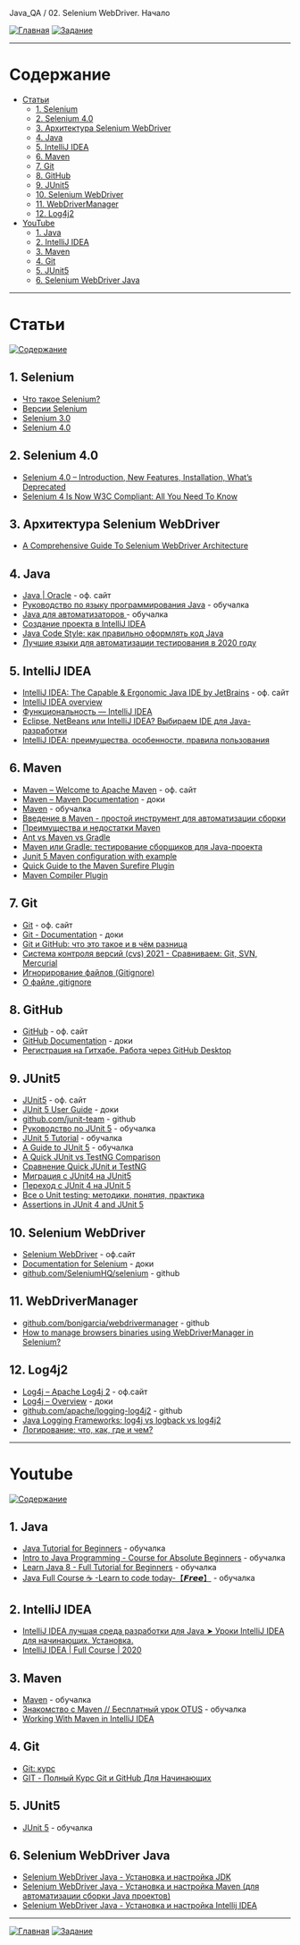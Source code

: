 Java_QA / 02. Selenium WebDriver. Начало

[![Главная](https://img.shields.io/badge/-Главная-aaccee)](README.md)
[![Задание](https://img.shields.io/badge/-Задание-99ffee)](3.%20Задание.md)

***

# Содержание

* [Статьи](#статьи)
  * [1. Selenium](#1-selenium)
  * [2. Selenium 4.0](#2-selenium-40)
  * [3. Архитектура Selenium WebDriver](#3-архитектура-selenium-webdriver)
  * [4. Java](#4-java)
  * [5. IntelliJ IDEA](#5-intellij-idea)
  * [6. Maven](#6-maven)
  * [7. Git](#7-git)
  * [8. GitHub](#8-github)
  * [9. JUnit5](#9-junit5)
  * [10. Selenium WebDriver](#10-selenium-webdriver)
  * [11. WebDriverManager](#11-webdrivermanager)
  * [12. Log4j2](#12-log4j2)
* [YouTube](#youtube)
  * [1. Java](#1-java)
  * [2. IntelliJ IDEA](#2-intellij-idea)
  * [3. Maven](#3-maven)
  * [4. Git](#4-git)
  * [5. JUnit5](#5-junit5)
  * [6. Selenium WebDriver Java](#6-selenium-webdriver-java)

***

# Статьи

[![Содержание](https://img.shields.io/badge/-Содержание-66eeff)](#содержание)

## 1. Selenium

* [Что такое Selenium?](https://www.software-testing.ru/library/testing/functional-testing/1737-what-is-selenium)
* [Версии Selenium](https://www.perfecto.io/blog/selenium-latest-version-selenium-releases)
* [Selenium 3.0](https://seleniumhq.wordpress.com/2016/10/13/selenium-3-0-out-now/)
* [Selenium 4.0](https://habr.com/ru/company/otus/blog/452198/)

## 2. Selenium 4.0

* [Selenium 4.0 – Introduction, New Features, Installation, What’s Deprecated](https://www.softwaretestingmaterial.com/selenium-4/)
* [Selenium 4 Is Now W3C Compliant: All You Need To Know](https://www.lambdatest.com/blog/selenium4-w3c-webdriver-protocol/)

## 3. Архитектура Selenium WebDriver

* [A Comprehensive Guide To Selenium WebDriver Architecture](https://medium.com/edureka/selenium-webdriver-architecture-565e2db26dd5)

## 4. Java

* [Java | Oracle](https://www.java.com/ru/) - оф. сайт
* [Руководство по языку программирования Java](https://metanit.com/java/tutorial/) - обучалка
* [Java для автоматизаторов ](https://comaqa.gitbook.io/java-automation/) - обучалка
* [Создание проекта в IntelliJ IDEA](https://javarush.ru/groups/posts/intellij-idea)
* [Java Code Style: как правильно оформлять код Java](https://skillbox.ru/media/base/java_code_style_kak_pravilno_oformlyat_kod_java/)
* [Лучшие языки для автоматизации тестирования в 2020 году](https://itproger.com/news/luchshie-yaziki-dlya-avtomatizatsii-testirovaniya-v-2020-godu)

## 5. IntelliJ IDEA

* [IntelliJ IDEA: The Capable & Ergonomic Java IDE by JetBrains](https://www.jetbrains.com/idea/) - оф. сайт
* [IntelliJ IDEA overview](https://www.jetbrains.com/help/idea/discover-intellij-idea.html)
* [Функциональность — IntelliJ IDEA](https://www.jetbrains.com/ru-ru/idea/features/)
* [Eclipse, NetBeans или IntelliJ IDEA? Выбираем IDE для Java-разработки](https://javarush.ru/groups/posts/1642-eclipse-netbeans-ili-intellij-idea-vihbiraem-ide-dlja-java-razrabotki)
* [IntelliJ IDEA: преимущества, особенности, правила пользования](https://bayguzin.ru/main/uroki/soft/programma-intellij-idea-preimushchestva-osobennosti-pravila-polzovaniya.html)

## 6. Maven

* [Maven – Welcome to Apache Maven](https://maven.apache.org/) - оф. сайт
* [Maven – Maven Documentation](https://maven.apache.org/guides/index.html) - доки
* [Maven](https://www.jetbrains.com/help/idea/maven-support.html) - обучалка
* [Введение в Maven - простой инструмент для автоматизации сборки ](https://itgap.ru/post/vvedenie-v-maven)
* [Преимущества и недостатки Maven](https://www.examclouds.com/ru/java/java-core-russian/maven)
* [Ant vs Maven vs Gradle](https://www.baeldung.com/ant-maven-gradle)
* [Maven или Gradle: тестирование сборщиков для Java-проекта](https://otus.ru/nest/post/246/)
* [Junit 5 Maven configuration with example](https://javabydeveloper.com/junit-5-maven-example/)
* [Quick Guide to the Maven Surefire Plugin](https://www.baeldung.com/maven-surefire-plugin)
* [Maven Compiler Plugin](https://www.baeldung.com/maven-compiler-plugin)

## 7. Git

* [Git](https://git-scm.com/) - оф. сайт
* [Git - Documentation](https://git-scm.com/doc) - доки
* [Git и GitHub: что это такое и в чём разница](https://tproger.ru/translations/difference-between-git-and-github/)
* [Система контроля версий (cvs) 2021 - Сравниваем: Git, SVN, Mercurial](https://biz30.timedoctor.com/ru/c%D0%B8%D1%81%D1%82%D0%B5%D0%BC%D0%B0-%D0%BA%D0%BE%D0%BD%D1%82%D1%80%D0%BE%D0%BB%D1%8F-%D0%B2%D0%B5%D1%80%D1%81%D0%B8%D0%B9/)
* [Игнорирование файлов (Gitignore)](https://ru.hexlet.io/courses/intro_to_git/lessons/gitignore/theory_unit)
* [О файле .gitignore](https://tyapk.ru/blog/post/gitignore)

## 8. GitHub

* [GitHub](https://github.com/) - оф. сайт
* [GitHub Documentation](https://docs.github.com/en) - доки
* [Регистрация на Гитхабе. Работа через GitHub Desktop](https://htmlacademy.ru/blog/boost/tools/register-on-github-work-with-github-desktop)

## 9. JUnit5

* [JUnit5](https://junit5/) - оф. сайт
* [JUnit 5 User Guide](https://junit.org/junit5/docs/current/user-guide/) - доки
* [github.com/junit-team](https://github.com/junit-team) - github
* [Руководство по JUnit 5](https://www.codeflow.site/ru/article/junit-5) - обучалка
* [JUnit 5 Tutorial](https://github.com/howtoprogram/junit5-tutorial) - обучалка
* [A Guide to JUnit 5](https://www.baeldung.com/junit-5) - обучалка
* [A Quick JUnit vs TestNG Comparison](https://www.baeldung.com/junit-vs-testng)
* [Сравнение Quick JUnit и TestNG](https://www.codeflow.site/ru/article/junit-vs-testng)
* [Миграция с JUnit4 на JUnit5](https://topjava.ru/blog/migratsiya-s-junit4-na-junit5)
* [Переход с JUnit 4 на JUnit 5](https://www.codeflow.site/ru/article/junit-5-migration)
* [Все о Unit testing: методики, понятия, практика](https://javarush.ru/groups/posts/2500-vse-o-unit-testing-metodiki-ponjatija-praktika)
* [Assertions in JUnit 4 and JUnit 5 ](https://www.baeldung.com/junit-assertions)

## 10. Selenium WebDriver

* [Selenium WebDriver](https://www.selenium.dev/) - оф.сайт
* [Documentation for Selenium](https://www.selenium.dev/documentation/en/getting_started/quick/) - доки
* [github.com/SeleniumHQ/selenium](https://github.com/SeleniumHQ/selenium) - github

## 11. WebDriverManager

* [github.com/bonigarcia/webdrivermanager](https://github.com/bonigarcia/webdrivermanager) - github
* [How to manage browsers binaries using WebDriverManager in Selenium?](https://www.toolsqa.com/selenium-webdriver/webdrivermanager/)

## 12. Log4j2

* [Log4j – Apache Log4j 2](https://logging.apache.org/log4j/2.x/index.html) - оф.сайт
* [Log4j – Overview](https://logging.apache.org/log4j/2.x/manual/index.html) - доки
* [github.com/apache/logging-log4j2](https://github.com/apache/logging-log4j2) - github
* [Java Logging Frameworks: log4j vs logback vs log4j2 ](https://stackify.com/compare-java-logging-frameworks/)
* [Логирование: что, как, где и чем?](https://javarush.ru/groups/posts/2388-logirovanie-chto-kak-gde-i-chem)

***

# Youtube

[![Содержание](https://img.shields.io/badge/-Содержание-66eeff)](#содержание)

## 1. Java

* [Java Tutorial for Beginners](https://www.youtube.com/watch?v=eIrMbAQSU34&ab_channel=ProgrammingwithMosh) - обучалка
* [Intro to Java Programming - Course for Absolute Beginners](https://www.youtube.com/watch?v=GoXwIVyNvX0&ab_channel=freeCodeCamp.org) - обучалка
* [Learn Java 8 - Full Tutorial for Beginners](https://www.youtube.com/watch?v=grEKMHGYyns&ab_channel=freeCodeCamp.org) - обучалка
* [Java Full Course ☕ -Learn to code today-【𝙁𝙧𝙚𝙚】](https://www.youtube.com/watch?v=xk4_1vDrzzo&ab_channel=BroCode) - обучалка

## 2. IntelliJ IDEA

* [IntelliJ IDEA лучшая среда разработки для Java ➤ Уроки IntelliJ IDEA для начинающих. Установка.](https://www.youtube.com/watch?v=hQbwxjoyGXw&ab_channel=ITVDN)
* [IntelliJ IDEA | Full Course | 2020](https://www.youtube.com/watch?v=yefmcX57Eyg&ab_channel=Amigoscode)

## 3. Maven

* [Maven](https://www.youtube.com/playlist?list=PLnh8EajVFTl5fusY9MRBEOoLjbv8Trms5) - обучалка
* [Знакомство с Maven // Бесплатный урок OTUS](https://www.youtube.com/watch?v=Sm6QooVMt6k&ab_channel=OTUS%D0%9E%D0%BD%D0%BB%D0%B0%D0%B9%D0%BD-%D0%BE%D0%B1%D1%80%D0%B0%D0%B7%D0%BE%D0%B2%D0%B0%D0%BD%D0%B8%D0%B5) - обучалка
* [Working With Maven in IntelliJ IDEA](https://www.youtube.com/watch?v=pt3uB0sd5kY&ab_channel=IntelliJIDEAbyJetBrains)

## 4. Git

* [Git: курс](https://www.youtube.com/playlist?list=PLDyvV36pndZFHXjXuwA_NywNrVQO0aQqb)
* [GIT - Полный Курс Git и GitHub Для Начинающих](https://www.youtube.com/watch?v=O00FTZDxD0o&ab_channel=BogdanStashchuk)

## 5. JUnit5

* [JUnit 5](https://www.youtube.com/playlist?list=PLnh8EajVFTl5AqvBosxUefReW4nC35P0x) - обучалка

## 6. Selenium WebDriver Java

* [Selenium WebDriver Java - Установка и настройка JDK](https://www.youtube.com/watch?v=Zohag-h7pbA&list=PLqI7fVfYcYUfxN-F3hyyMkCZf8vtanfY8&index=6)
* [Selenium WebDriver Java - Установка и настройка Maven (для автоматизации сборки Java проектов)](https://www.youtube.com/watch?v=ATX5iZYLFNc&list=PLqI7fVfYcYUfxN-F3hyyMkCZf8vtanfY8&index=7&t=2s)
* [Selenium WebDriver Java - Установка и настройка Intellij IDEA](https://www.youtube.com/watch?v=DJMlBD2iJhw&list=PLqI7fVfYcYUfxN-F3hyyMkCZf8vtanfY8&index=8)

***

[![Главная](https://img.shields.io/badge/-Главная-aaccee)](README.md)
[![Задание](https://img.shields.io/badge/-Задание-99ffee)](3.%20Задание.md)